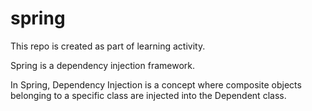 # spring
This repo is created as part of learning activity.

Spring is a dependency injection framework. 

In Spring, Dependency Injection is a concept where composite objects belonging to a specific class are injected into the Dependent class.
